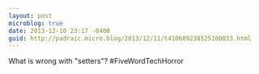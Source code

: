 ```yaml
---
layout: post
microblog: true
date: 2013-12-10 23:17 -0400
guid: http://padraic.micro.blog/2013/12/11/t410609238525100033.html
---
```

What is wrong with "setters"? #FiveWordTechHorror
